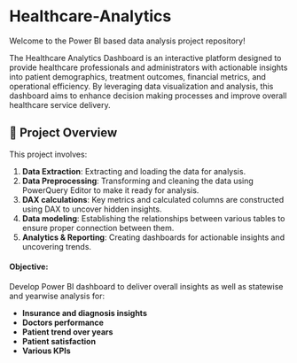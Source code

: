 # Healthcare-Analytics
Welcome to the Power BI based data analysis project repository!


The Healthcare Analytics Dashboard is an interactive platform designed to provide healthcare professionals and administrators with actionable insights into patient demographics, treatment outcomes, financial metrics, and operational efficiency. By leveraging data visualization and analysis, this dashboard aims to enhance decision making processes and improve overall healthcare service delivery.

## 📖 Project Overview

This project involves:

1. **Data Extraction**: Extracting and loading the data for analysis.
2. **Data Preprocessing**: Transforming and cleaning the data using PowerQuery Editor to make it ready for analysis.
3. **DAX calculations**: Key metrics and calculated columns are constructed using DAX to uncover hidden insights.
4. **Data modeling**: Establishing the relationships between various tables to ensure proper connection between them.
5. **Analytics & Reporting**: Creating dashboards for actionable insights and uncovering trends.


#### Objective:
Develop Power BI dashboard to deliver overall insights as well as statewise and yearwise analysis for:
- **Insurance and diagnosis insights**
- **Doctors performance**
- **Patient trend over years**
- **Patient satisfaction**
- **Various KPIs**

